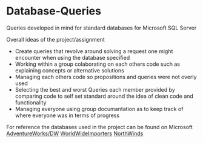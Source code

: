 # Database-Queries
Queries developed in mind for standard databases for Microsoft SQL Server

Overall ideas of the project/assignment 
- Create queries that revolve around solving a request one might encounter when using the database specified
- Working within a group colaborating on each others code such as explaining concepts or alternative solutions
- Managing each others code so propositions and queries were not overly used
- Selecting the best and worst Queries each member provided by comparing code to self set standard around the idea of clean code and functionality
- Managing everyone using group documantation as to keep track of where everyone was in terms of progress

For reference the databases used in the project can be found on Microsoft
[AdventureWorks/DW](https://docs.microsoft.com/en-us/sql/samples/adventureworks-install-configure?view=sql-server-2017)
[WorldWideImporters](https://docs.microsoft.com/en-us/sql/samples/wide-world-importers-dw-install-configure?view=sql-server-2017)
[NorthWinds](https://www.microsoft.com/en-us/download/details.aspx?id=23654)

